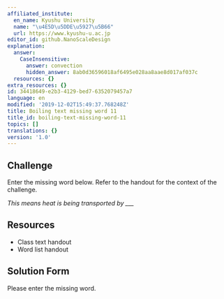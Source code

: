 ```yaml
---
affiliated_institute:
  en_name: Kyushu University
  name: "\u4E5D\u5DDE\u5927\u5B66"
  url: https://www.kyushu-u.ac.jp
editor_id: github.NanoScaleDesign
explanation:
  answer:
    CaseInsensitive:
      answer: convection
      hidden_answer: 8ab0d36596018af6495e028aa8aae8d017af037c
  resources: {}
extra_resources: {}
id: 34418649-e2b3-4129-bed7-6352079457a7
language: en
modified: '2019-12-02T15:49:37.768248Z'
title: Boiling text missing word 11
title_id: boiling-text-missing-word-11
topics: []
translations: {}
version: '1.0'
---
```


## Challenge
Enter the missing word below. Refer to the handout for the context of the challenge.

*This means heat is being transported by ___*


## Resources
- Class text handout
- Word list handout


## Solution Form
Please enter the missing word.
